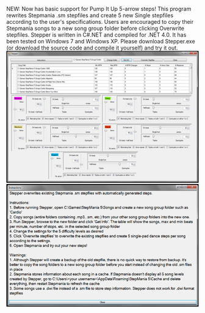 NEW: Now has basic support for Pump It Up 5-arrow steps!
This program rewrites Stepmania .sm stepfiles and create 5 new Single stepfiles according to the user's specifications.
Users are encouraged to copy their Stepmania songs to a new song group folder before clicking Overwrite stepfiles.
Stepper is written in C#.NET and compiled for .NET 4.0. It has been tested on Windows 7 and Windows XP.
Please download Stepper.exe (or download the source code and compile it yourself) and try it out.
<img src=./Stepper.png>
<img src=./Stepper_instructions.png>
